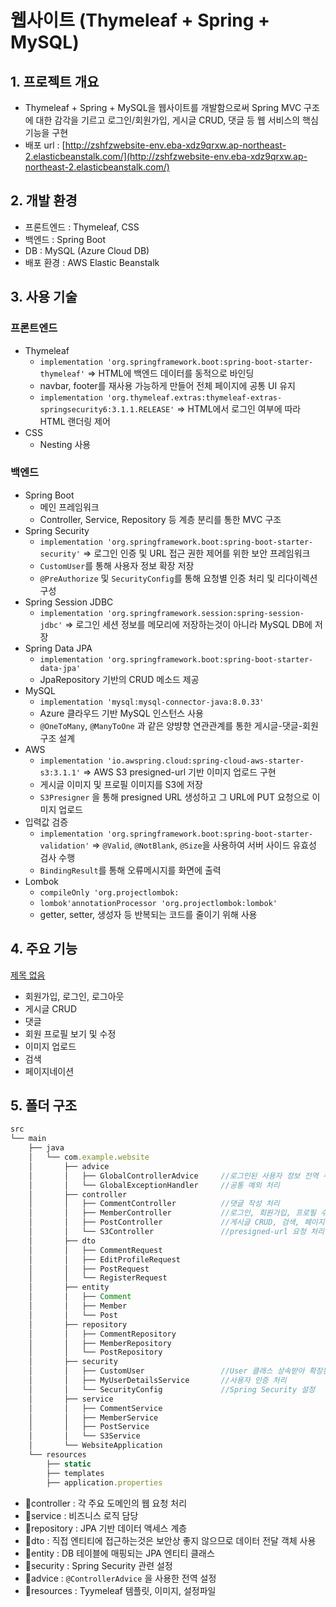 # 웹사이트 (Thymeleaf + Spring + MySQL)

## 1. 프로젝트 개요

- Thymeleaf + Spring + MySQL을 웹사이트를 개발함으로써 Spring MVC 구조에 대한 감각을 기르고 로그인/회원가입, 게시글 CRUD, 댓글 등 웹 서비스의 핵심 기능을 구현
- 배포 url : [http://zshfzwebsite-env.eba-xdz9qrxw.ap-northeast-2.elasticbeanstalk.com/](http://zshfzwebsite-env.eba-xdz9qrxw.ap-northeast-2.elasticbeanstalk.com/)

## 2. 개발 환경

- 프론트엔드 : Thymeleaf, CSS
- 백엔드 : Spring Boot
- DB : MySQL (Azure Cloud DB)
- 배포 환경 : AWS Elastic Beanstalk

## 3. 사용 기술

### 프론트엔드

- Thymeleaf
    - `implementation 'org.springframework.boot:spring-boot-starter-thymeleaf'` ⇒ HTML에 백엔드 데이터를 동적으로 바인딩
    - navbar, footer를 재사용 가능하게 만들어 전체 페이지에 공통 UI 유지
    - `implementation 'org.thymeleaf.extras:thymeleaf-extras-springsecurity6:3.1.1.RELEASE'` ⇒ HTML에서 로그인 여부에 따라 HTML 랜더링 제어
- CSS
    - Nesting 사용

### 백엔드

- Spring Boot
    - 메인 프레임워크
    - Controller, Service, Repository 등 계층 분리를 통한 MVC 구조
- Spring Security
    - `implementation 'org.springframework.boot:spring-boot-starter-security'` ⇒ 로그인 인증 및 URL 접근 권한 제어를 위한 보안 프레임워크
    - `CustomUser`를 통해 사용자 정보 확장 저장
    - `@PreAuthorize` 및 `SecurityConfig`를 통해 요청별 인증 처리 및 리다이렉션 구성
- Spring Session JDBC
    - `implementation 'org.springframework.session:spring-session-jdbc'` ⇒ 로그인 세션 정보를 메모리에 저장하는것이 아니라 MySQL DB에 저장
- Spring Data JPA
    - `implementation 'org.springframework.boot:spring-boot-starter-data-jpa'`
    - JpaRepository 기반의 CRUD 메소드 제공
- MySQL
    - `implementation 'mysql:mysql-connector-java:8.0.33'`
    - Azure 클라우드 기반 MySQL 인스턴스 사용
    - `@OneToMany`, `@ManyToOne` 과 같은 양뱡향 연관관계를 통한 게시글-댓글-회원 구조 설계
- AWS
    - `implementation 'io.awspring.cloud:spring-cloud-aws-starter-s3:3.1.1'` ⇒ AWS S3 presigned-url 기반 이미지 업로드 구현
    - 게시글 이미지 및 프로필 이미지를 S3에 저장
    - `S3Presigner` 을 통해 presigned URL 생성하고 그 URL에 PUT 요청으로 이미지 업로드
- 입력값 검증
    - `implementation 'org.springframework.boot:spring-boot-starter-validation'` ⇒ `@Valid`, `@NotBlank`, `@Size`을 사용하여 서버 사이드 유효성 검사 수행
    - `BindingResult`를 통해 오류메시지를 화면에 출력
- Lombok
    - `compileOnly 'org.projectlombok:`
    - `lombok'annotationProcessor 'org.projectlombok:lombok'`
    - getter, setter, 생성자 등 반복되는 코드를 줄이기 위해 사용

## 4. 주요 기능

[제목 없음](%E1%84%8B%E1%85%B0%E1%86%B8%E1%84%89%E1%85%A1%E1%84%8B%E1%85%B5%E1%84%90%E1%85%B3%20(Thymeleaf%20+%20Spring%20+%20MySQL)%2020dd41c2a13b8056840ec40e3d66f7b8/%E1%84%8C%E1%85%A6%E1%84%86%E1%85%A9%E1%86%A8%20%E1%84%8B%E1%85%A5%E1%86%B9%E1%84%8B%E1%85%B3%E1%86%B7%2020dd41c2a13b80829f1af8afdd89b3c4.csv)

- 회원가입, 로그인, 로그아웃
- 게시글 CRUD
- 댓글
- 회원 프로필 보기 및 수정
- 이미지 업로드
- 검색
- 페이지네이션

## 5. 폴더 구조

```jsx
src
└── main
    ├── java
    │   └── com.example.website
    │       ├── advice 
    │       │   ├── GlobalControllerAdvice     //로그인된 사용자 정보 전역 주입         
    │       │   └── GlobalExceptionHandler     //공통 예외 처리        
    │       ├── controller
    │       │   ├── CommentController          //댓글 작성 처리              
    │       │   ├── MemberController           //로그인, 회원가입, 프로필 수정              
    │       │   ├── PostController             //게시글 CRUD, 검색, 페이지네이션                 
    │       │   └── S3Controller               //presigned-url 요청 처리                   
    │       ├── dto
    │       │   ├── CommentRequest
    │       │   ├── EditProfileRequest
    │       │   ├── PostRequest
    │       │   └── RegisterRequest
    │       ├── entity
    │       │   ├── Comment
    │       │   ├── Member
    │       │   └── Post
    │       ├── repository
    │       │   ├── CommentRepository
    │       │   ├── MemberRepository
    │       │   └── PostRepository
    │       ├── security
    │       │   ├── CustomUser                 //User 클래스 상속받아 확장된 CustomUser                     
    │       │   ├── MyUserDetailsService       //사용자 인증 처리         
    │       │   └── SecurityConfig             //Spring Security 설정                 
    │       ├── service
    │       │   ├── CommentService
    │       │   ├── MemberService
    │       │   ├── PostService
    │       │   └── S3Service
    │       └── WebsiteApplication                 
    └── resources
        ├── static                                
        ├── templates                              
        ├── application.properties                

```

- 📁controller : 각 주요 도메인의 웹 요청 처리
- 📁service : 비즈니스 로직 담당
- 📁repository : JPA 기반 데이터 액세스 계층
- 📁dto : 직접 엔티티에 접근하는것은 보안상 좋지 않으므로 데이터 전달 객체 사용
- 📁entity : DB 테이블에 매핑되는 JPA 엔티티 클래스
- 📁security : Spring Security 관련 설정
- 📁advice : `@ControllerAdvice` 을 사용한 전역 설정
- 📁resources : Tyymeleaf 템플릿, 이미지, 설정파일
